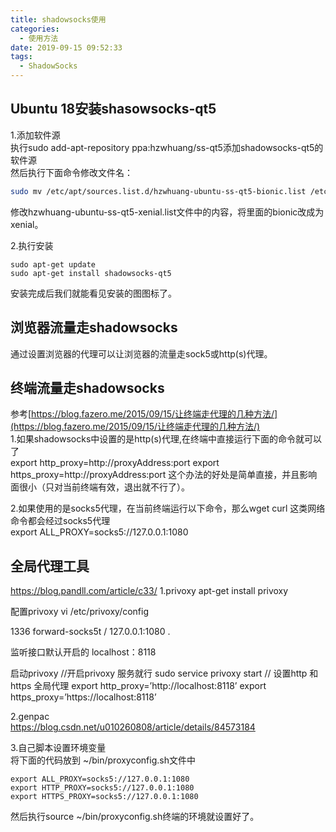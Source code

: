 ```yaml
---
title: shadowsocks使用
categories:
  - 使用方法
date: 2019-09-15 09:52:33
tags:
  - ShadowSocks
---
```


## Ubuntu 18安装shasowsocks-qt5
1.添加软件源  
执行sudo add-apt-repository ppa:hzwhuang/ss-qt5添加shadowsocks-qt5的软件源  
然后执行下面命令修改文件名：  
```bash
sudo mv /etc/apt/sources.list.d/hzwhuang-ubuntu-ss-qt5-bionic.list /etc/apt/sources.list.d/hzwhuang-ubuntu-ss-qt5-xenial.list
```
修改hzwhuang-ubuntu-ss-qt5-xenial.list文件中的内容，将里面的bionic改成为xenial。  

2.执行安装
```
sudo apt-get update
sudo apt-get install shadowsocks-qt5
```
安装完成后我们就能看见安装的图图标了。  

## 浏览器流量走shadowsocks
通过设置浏览器的代理可以让浏览器的流量走sock5或http(s)代理。

## 终端流量走shadowsocks
参考[https://blog.fazero.me/2015/09/15/让终端走代理的几种方法/](https://blog.fazero.me/2015/09/15/让终端走代理的几种方法/)  
1.如果shadowsocks中设置的是http(s)代理,在终端中直接运行下面的命令就可以了  
export http_proxy=http://proxyAddress:port
export https_proxy=http://proxyAddress:port
这个办法的好处是简单直接，并且影响面很小（只对当前终端有效，退出就不行了）。  

2.如果使用的是socks5代理，在当前终端运行以下命令，那么wget curl 这类网络命令都会经过socks5代理  
export ALL_PROXY=socks5://127.0.0.1:1080

## 全局代理工具
https://blog.pandll.com/article/c33/
1.privoxy
apt-get install privoxy

配置privoxy
vi /etc/privoxy/config

1336 forward-socks5t / 127.0.0.1:1080 .

监听接口默认开启的 localhost：8118

启动privoxy
//开启privoxy 服务就行
sudo service privoxy start
// 设置http 和 https 全局代理
export http_proxy=’http://localhost:8118’
export https_proxy=’https://localhost:8118’


2.genpac  
https://blog.csdn.net/u010260808/article/details/84573184

3.自己脚本设置环境变量  
将下面的代码放到 ~/bin/proxyconfig.sh文件中  
```
export ALL_PROXY=socks5://127.0.0.1:1080
export HTTP_PROXY=socks5://127.0.0.1:1080
export HTTPS_PROXY=socks5://127.0.0.1:1080
```
然后执行source ~/bin/proxyconfig.sh终端的环境就设置好了。  

